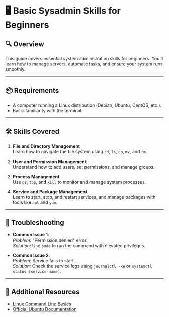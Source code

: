 # 🖥️ Basic Sysadmin Skills for Beginners

## 🔍 Overview

This guide covers essential system administration skills for beginners. You’ll learn how to manage servers, automate tasks, and ensure your system runs smoothly.

---

## 📦 Requirements

- A computer running a Linux distribution (Debian, Ubuntu, CentOS, etc.).
- Basic familiarity with the terminal.

---

## 🛠️ Skills Covered

1. **File and Directory Management**  
   Learn how to navigate the file system using `cd`, `ls`, `cp`, `mv`, and `rm`.

2. **User and Permission Management**  
   Understand how to add users, set permissions, and manage groups.

3. **Process Management**  
   Use `ps`, `top`, and `kill` to monitor and manage system processes.

4. **Service and Package Management**  
   Learn to start, stop, and restart services, and manage packages with tools like `apt` and `yum`.

---

## 🧩 Troubleshooting

- **Common Issue 1**:  
   *Problem:* "Permission denied" error.  
   *Solution:* Use `sudo` to run the command with elevated privileges.

- **Common Issue 2**:  
   *Problem:* Service fails to start.  
   *Solution:* Check the service logs using `journalctl -xe` or `systemctl status [service-name]`.

---

## 📖 Additional Resources

- [Linux Command Line Basics](https://linuxcommand.org/)
- [Official Ubuntu Documentation](https://help.ubuntu.com/)
